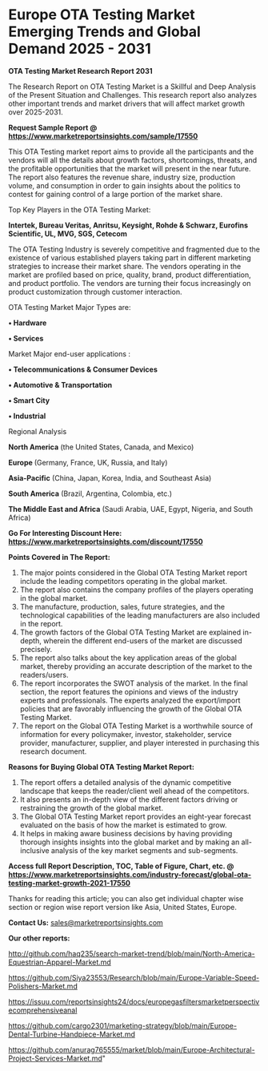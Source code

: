 # Europe OTA Testing Market Emerging Trends and Global Demand 2025 - 2031

<strong>OTA Testing Market Research Report 2031</strong>

The Research Report on OTA Testing Market is a Skillful and Deep Analysis of the Present Situation and Challenges. This research report also analyzes other important trends and market drivers that will affect market growth over 2025-2031.

<strong>Request Sample Report @ <a href=https://www.marketreportsinsights.com/sample/17550>https://www.marketreportsinsights.com/sample/17550</a></strong>

This OTA Testing market report aims to provide all the participants and the vendors will all the details about growth factors, shortcomings, threats, and the profitable opportunities that the market will present in the near future. The report also features the revenue share, industry size, production volume, and consumption in order to gain insights about the politics to contest for gaining control of a large portion of the market share.

Top Key Players in the OTA Testing Market:

<strong>Intertek, Bureau Veritas, Anritsu, Keysight, Rohde & Schwarz, Eurofins Scientific, UL, MVG, SGS, Cetecom</strong>

The OTA Testing Industry is severely competitive and fragmented due to the existence of various established players taking part in different marketing strategies to increase their market share. The vendors operating in the market are profiled based on price, quality, brand, product differentiation, and product portfolio. The vendors are turning their focus increasingly on product customization through customer interaction.

OTA Testing Market Major Types are:

<strong>• Hardware

• Services</strong>

Market Major end-user applications :

<strong>• Telecommunications & Consumer Devices

• Automotive & Transportation

• Smart City

• Industrial</strong>

Regional Analysis

</u><strong><b>North America</b></strong> (the United States, Canada, and Mexico)

<strong><b>Europe </b></strong>(Germany, France, UK, Russia, and Italy)

<strong><b>Asia-Pacific</b></strong> (China, Japan, Korea, India, and Southeast Asia)

<strong><b>South America</b></strong> (Brazil, Argentina, Colombia, etc.)

<strong><b>The Middle East and Africa</b></strong> (Saudi Arabia, UAE, Egypt, Nigeria, and South Africa)

<strong>Go For Interesting Discount Here: <a href=https://www.marketreportsinsights.com/discount/17550>https://www.marketreportsinsights.com/discount/17550</a></strong>

<strong>Points Covered in The Report:</strong>
<ol>
  <li>The major points considered in the Global OTA Testing Market report include the leading competitors operating in the global market.</li>
  <li>The report also contains the company profiles of the players operating in the global market.</li>
  <li>The manufacture, production, sales, future strategies, and the technological capabilities of the leading manufacturers are also included in the report.</li>
  <li>The growth factors of the Global OTA Testing Market are explained in-depth, wherein the different end-users of the market are discussed precisely.</li>
  <li>The report also talks about the key application areas of the global market, thereby providing an accurate description of the market to the readers/users.</li>
  <li>The report incorporates the SWOT analysis of the market. In the final section, the report features the opinions and views of the industry experts and professionals. The experts analyzed the export/import policies that are favorably influencing the growth of the Global OTA Testing Market.</li>
  <li>The report on the Global OTA Testing Market is a worthwhile source of information for every policymaker, investor, stakeholder, service provider, manufacturer, supplier, and player interested in purchasing this research document.</li>
</ol>
<strong>Reasons for Buying Global OTA Testing Market Report:</strong>

<ol>
  <li>The report offers a detailed analysis of the dynamic competitive landscape that keeps the reader/client well ahead of the competitors.</li>
  <li>It also presents an in-depth view of the different factors driving or restraining the growth of the global market.</li>
  <li>The Global OTA Testing Market report provides an eight-year forecast evaluated on the basis of how the market is estimated to grow.</li>
  <li>It helps in making aware business decisions by having providing thorough insights insights into the global market and by making an all-inclusive analysis of the key market segments and sub-segments.</li>
</ol>
<strong>Access full Report Description, TOC, Table of Figure, Chart, etc. @ <a href=https://www.marketreportsinsights.com/industry-forecast/global-ota-testing-market-growth-2021-17550>https://www.marketreportsinsights.com/industry-forecast/global-ota-testing-market-growth-2021-17550</a></strong>


Thanks for reading this article; you can also get individual chapter wise section or region wise report version like Asia, United States, Europe.

<strong>Contact Us:</strong>
sales@marketreportsinsights.com

<strong>Our other reports:</strong>

<a href=http://github.com/haq235/search-market-trend/blob/main/North-America-Equestrian-Apparel-Market.md>http://github.com/haq235/search-market-trend/blob/main/North-America-Equestrian-Apparel-Market.md</a>

<a href=https://github.com/Siya23553/Research/blob/main/Europe-Variable-Speed-Polishers-Market.md>https://github.com/Siya23553/Research/blob/main/Europe-Variable-Speed-Polishers-Market.md</a>

<a href=https://issuu.com/reportsinsights24/docs/europegasfiltersmarketperspectivecomprehensiveanal>https://issuu.com/reportsinsights24/docs/europegasfiltersmarketperspectivecomprehensiveanal</a>

<a href=https://github.com/cargo2301/marketing-strategy/blob/main/Europe-Dental-Turbine-Handpiece-Market.md>https://github.com/cargo2301/marketing-strategy/blob/main/Europe-Dental-Turbine-Handpiece-Market.md</a>

<a href=https://github.com/anurag765555/market/blob/main/Europe-Architectural-Project-Services-Market.md>https://github.com/anurag765555/market/blob/main/Europe-Architectural-Project-Services-Market.md</a>"
